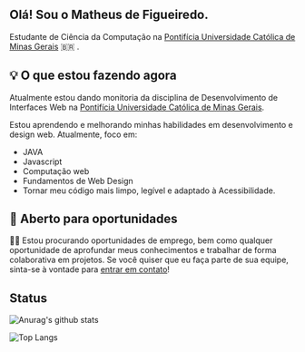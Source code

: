 Olá! Sou o Matheus de Figueiredo.
---

Estudante de Ciência da Computação na [Pontifícia Universidade Católica de Minas Gerais](https://www.pucminas.br) 🇧🇷  <span> </span>.

## 💡 O que estou fazendo agora

Atualmente estou dando monitoria da disciplina de Desenvolvimento de Interfaces Web na [Pontifícia Universidade Católica de Minas Gerais](https://www.pucminas.br).

Estou aprendendo e melhorando minhas habilidades em desenvolvimento e design web. Atualmente, foco em:
- JAVA
- Javascript
- Computação web
- Fundamentos de Web Design
- Tornar meu código mais limpo, legível e adaptado à Acessibilidade.

## 🚀 Aberto para oportunidades
👋🏾 Estou procurando oportunidades de emprego, bem como qualquer oportunidade de aprofundar meus conhecimentos e trabalhar de forma colaborativa em projetos. Se você quiser que eu faça parte de sua equipe, sinta-se à vontade para [entrar em contato](mailto:matheus.figueiredo.1275135@sga.pucminas.br)!

## Status
![Anurag's github stats](https://github-readme-stats.vercel.app/api?username=matheusmrf&show_icons=true&theme=tokyonight)

<p align="center">
    
  ![Top Langs](https://github-readme-stats.vercel.app/api/top-langs/?username=Ah-Cabral&layout=compact&theme=tokyonight)

</p>
